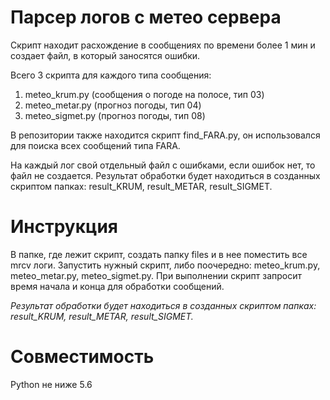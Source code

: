 # Парсер логов с метео сервера

Скрипт находит расхождение в сообщениях по времени более 1 мин и создает файл, в который заносятся ошибки.

Всего 3 скрипта для каждого типа сообщения:
1) meteo_krum.py (сообщения о погоде на полосе, тип 03)
2) meteo_metar.py (прогноз погоды, тип 04)
3) meteo_sigmet.py (прогноз погоды, тип 08)

В репозитории также находится скрипт find_FARA.py, он использовался для поиска всех сообщений типа FARA.

На каждый лог свой отдельный файл с ошибками, если ошибок нет, то файл не создается.
Результат обработки будет находиться в созданных скриптом папках:
result_KRUM, result_METAR, result_SIGMET.

# Инструкция

В папке, где лежит скрипт, создать папку files и в нее поместить все mrcv логи.
Запустить нужный скрипт, либо поочередно: meteo_krum.py, meteo_metar.py, meteo_sigmet.py. При выполнении скрипт запросит время начала и конца для обработки сообщений. 

_Результат обработки будет находиться в созданных скриптом папках:
result_KRUM, result_METAR, result_SIGMET._

# Совместимость

Python не ниже 5.6